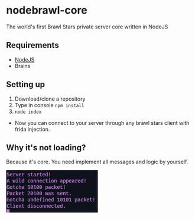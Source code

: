 # nodebrawl-core
The world's first Brawl Stars private server core written in NodeJS

## Requirements
* [NodeJS](https://nodejs.org/)
* Brains

## Setting up
1. Download/clone a repository
2. Type in console `npm install`
3. `node index`

* Now you can connect to your server through any brawl stars client with frida injection.

## Why it's not loading?
Because it's core. You need implement all messages and logic by yourself.

![screen](/Screens/console.png)